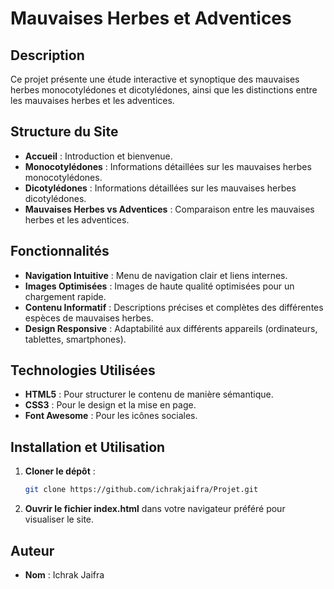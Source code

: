# Mauvaises Herbes et Adventices

## Description
Ce projet présente une étude interactive et synoptique des mauvaises herbes monocotylédones et dicotylédones, ainsi que les distinctions entre les mauvaises herbes et les adventices.

## Structure du Site
- **Accueil** : Introduction et bienvenue.
- **Monocotylédones** : Informations détaillées sur les mauvaises herbes monocotylédones.
- **Dicotylédones** : Informations détaillées sur les mauvaises herbes dicotylédones.
- **Mauvaises Herbes vs Adventices** : Comparaison entre les mauvaises herbes et les adventices.

## Fonctionnalités
- **Navigation Intuitive** : Menu de navigation clair et liens internes.
- **Images Optimisées** : Images de haute qualité optimisées pour un chargement rapide.
- **Contenu Informatif** : Descriptions précises et complètes des différentes espèces de mauvaises herbes.
- **Design Responsive** : Adaptabilité aux différents appareils (ordinateurs, tablettes, smartphones).

## Technologies Utilisées
- **HTML5** : Pour structurer le contenu de manière sémantique.
- **CSS3** : Pour le design et la mise en page.
- **Font Awesome** : Pour les icônes sociales.

## Installation et Utilisation
1. **Cloner le dépôt** :
    ```bash
    git clone https://github.com/ichrakjaifra/Projet.git
    ```
2. **Ouvrir le fichier index.html** dans votre navigateur préféré pour visualiser le site.

## Auteur
- **Nom** : Ichrak Jaifra


